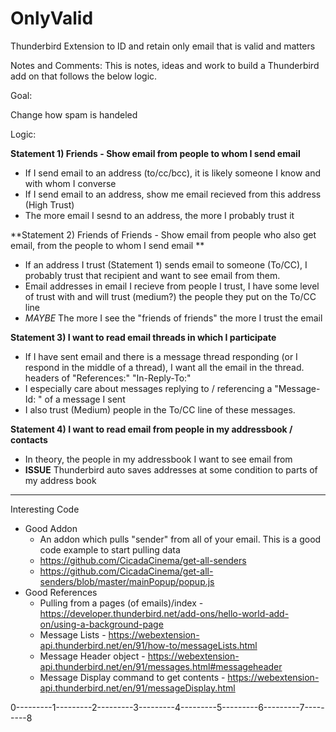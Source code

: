 # OnlyValid
Thunderbird Extension to ID and retain only email that is valid and matters

Notes and Comments:
This is notes, ideas and work to build a Thunderbird add on that follows the below logic.

Goal:

Change how spam is handeled

Logic:

**Statement 1) Friends - Show email from people to whom I send email**

* If I send email to an address (to/cc/bcc), it is likely someone I know and with whom I converse
* If I send email to an address, show me email recieved from this address (High Trust)
* The more email I sesnd to an address, the more I probably trust it


**Statement 2) Friends of Friends - Show email from people who also get email, from the people to whom I send email **

* If an address I trust (Statement 1) sends email to someone (To/CC), I probably trust that recipient and want to see email from them.
* Email addresses in email I recieve from people I trust, I have some level of trust with and will trust (medium?) the people they put on the To/CC line
* *MAYBE* The more I see the "friends of friends" the more I trust the email


**Statement 3) I want to read email threads in which I participate**

* If I have sent email and there is a message thread responding (or I respond in the middle of a thread), I want all the email in the thread.  headers of "References:" "In-Reply-To:"
* I especially care about messages replying to / referencing a "Message-Id: " of a message I sent
* I also trust (Medium) people in the To/CC line of these messages.


**Statement 4) I want to read email from people in my addressbook / contacts**

* In theory, the people in my addressbook I want to see email from
* **ISSUE** Thunderbird auto saves addresses at some condition to parts of my address book



----------------------------------------------
Interesting Code

* Good Addon 
  * An addon which pulls "sender" from all of your email.  This is a good code example to start pulling data
  * https://github.com/CicadaCinema/get-all-senders
  * https://github.com/CicadaCinema/get-all-senders/blob/master/mainPopup/popup.js
* Good References
  * Pulling from a pages (of emails)/index - https://developer.thunderbird.net/add-ons/hello-world-add-on/using-a-background-page
  * Message Lists - https://webextension-api.thunderbird.net/en/91/how-to/messageLists.html
  * Message Header object - https://webextension-api.thunderbird.net/en/91/messages.html#messageheader
  * Message Display command to get contents - https://webextension-api.thunderbird.net/en/91/messageDisplay.html


0---------1---------2---------3---------4---------5---------6---------7---------8

